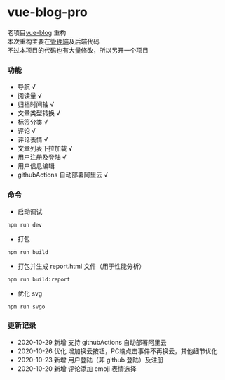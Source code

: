# vue-blog-pro

老项目[vue-blog](https://github.com/wuyuanaaa/vue-blog) 重构  
本次重构主要在[管理端](https://github.com/wuyuanaaa/vue-blog-pro-admin)及后端代码  
不过本项目的代码也有大量修改，所以另开一个项目


### 功能

- 导航 √
- 阅读量 √
- 归档时间轴 √
- 文章类型转换 √
- 标签分类 √
- 评论 √
- 评论表情 √
- 文章列表下拉加载 √
- 用户注册及登陆 √
- 用户信息编辑
- githubActions 自动部署阿里云 √

### 命令

- 启动调试
 ```
 npm run dev
 ```
- 打包
 ```
 npm run build
 ```
- 打包并生成 report.html 文件（用于性能分析）
 ```
 npm run build:report
 ```
- 优化 svg
 ```
 npm run svgo
 ```

### 更新记录

- 2020-10-29 新增 支持 githubActions 自动部署阿里云
- 2020-10-26 优化 增加换云按钮，PC端点击事件不再换云，其他细节优化
- 2020-10-23 新增 用户登陆（非 github 登陆）及注册
- 2020-10-20 新增 评论添加 emoji 表情选择

